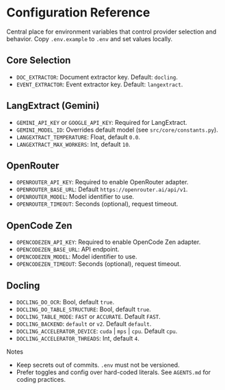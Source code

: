 # Configuration Reference

Central place for environment variables that control provider selection and behavior. Copy `.env.example` to `.env` and set values locally.

## Core Selection
- `DOC_EXTRACTOR`: Document extractor key. Default: `docling`.
- `EVENT_EXTRACTOR`: Event extractor key. Default: `langextract`.

## LangExtract (Gemini)
- `GEMINI_API_KEY` or `GOOGLE_API_KEY`: Required for LangExtract.
- `GEMINI_MODEL_ID`: Overrides default model (see `src/core/constants.py`).
- `LANGEXTRACT_TEMPERATURE`: Float, default `0.0`.
- `LANGEXTRACT_MAX_WORKERS`: Int, default `10`.

## OpenRouter
- `OPENROUTER_API_KEY`: Required to enable OpenRouter adapter.
- `OPENROUTER_BASE_URL`: Default `https://openrouter.ai/api/v1`.
- `OPENROUTER_MODEL`: Model identifier to use.
- `OPENROUTER_TIMEOUT`: Seconds (optional), request timeout.

## OpenCode Zen
- `OPENCODEZEN_API_KEY`: Required to enable OpenCode Zen adapter.
- `OPENCODEZEN_BASE_URL`: API endpoint.
- `OPENCODEZEN_MODEL`: Model identifier to use.
- `OPENCODEZEN_TIMEOUT`: Seconds (optional), request timeout.

## Docling
- `DOCLING_DO_OCR`: Bool, default `true`.
- `DOCLING_DO_TABLE_STRUCTURE`: Bool, default `true`.
- `DOCLING_TABLE_MODE`: `FAST` or `ACCURATE`. Default `FAST`.
- `DOCLING_BACKEND`: `default` or `v2`. Default `default`.
- `DOCLING_ACCELERATOR_DEVICE`: `cuda` | `mps` | `cpu`. Default `cpu`.
- `DOCLING_ACCELERATOR_THREADS`: Int, default `4`.

Notes
- Keep secrets out of commits. `.env` must not be versioned.
- Prefer toggles and config over hard-coded literals. See `AGENTS.md` for coding practices.
